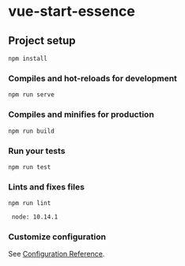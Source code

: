 # vue-start-essence

## Project setup
```
npm install
```

### Compiles and hot-reloads for development
```
npm run serve
```

### Compiles and minifies for production
```
npm run build
```

### Run your tests
```
npm run test
```

### Lints and fixes files
```
npm run lint
```

```
 node: 10.14.1
```

### Customize configuration
See [Configuration Reference](https://cli.vuejs.org/config/).

